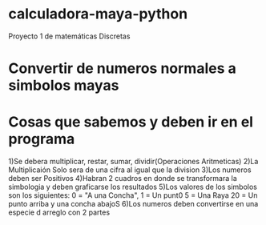 # calculadora-maya-python

Proyecto 1 de matemáticas Discretas

# Convertir de numeros normales a simbolos mayas

# Cosas que sabemos y deben ir en el programa

1)Se debera multiplicar, restar, sumar, dividir(Operaciones Aritmeticas)
2)La Multiplicaión Solo sera de una cifra al igual que la division
3)Los numeros deben ser Positivos
4)Habran 2 cuadros en donde se transformara la simbologia y deben graficarse los resultados
5)Los valores de los simbolos son los siguientes:
    0 = "A una Concha",
    1 = Un punt0
    5 = Una Raya
    20 = Un punto arriba y una concha abajoS
6)Los numeros deben convertirse en una especie d arreglo con 2 partes
